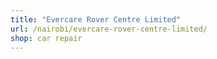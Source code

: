 ```yaml
---
title: "Evercare Rover Centre Limited"
url: /nairobi/evercare-rover-centre-limited/
shop: car repair
---
```

